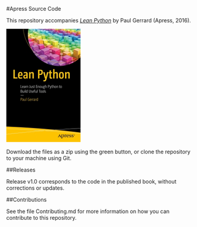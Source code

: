 #Apress Source Code

This repository accompanies [*Lean Python*](http://www.apress.com/9781484223840) by Paul Gerrard (Apress, 2016).

![Cover image](9781484223840.jpg)

Download the files as a zip using the green button, or clone the repository to your machine using Git.

##Releases

Release v1.0 corresponds to the code in the published book, without corrections or updates.

##Contributions

See the file Contributing.md for more information on how you can contribute to this repository.
